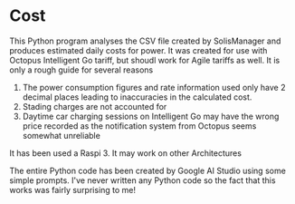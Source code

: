 # Cost
This Python program analyses the CSV file created by SolisManager and produces estimated daily costs for power.
It was created for use with Octopus Intelligent Go tariff, but shoudl work for Agile tariffs as well.
It is only a rough guide for several reasons

1. The power consumption figures and rate information used only have 2 decimal places leading to inaccuracies in the calculated cost.
2. Stading charges are not accounted for
3. Daytime car charging sessions on Intelligent Go may have the wrong price recorded as the notification system from Octopus seems somewhat unreliable
   
It has been used a Raspi 3. It may work on other Architectures

The entire Python code has been created by Google AI Studio using some simple prompts.
I've never written any Python code so the fact that this works was fairly surprising to me!


